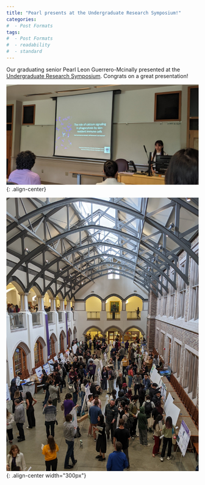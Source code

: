 ```yaml
---
title: "Pearl presents at the Undergraduate Research Symposium!"
categories:
#  - Post Formats
tags:
#  - Post Formats
#  - readability
#  - standard
---
```

Our graduating senior Pearl Leon Guerrero-Mcinally presented at the [Undergraduate Research Symposium](https://www.washington.edu/undergradresearch/symposium/). Congrats on a great presentation!

![Pearl URS](/assets/images/2024-pearl-urs.jpg){: .align-center}

![URS](/assets/images/2024-urs.jpg){: .align-center width="300px"}